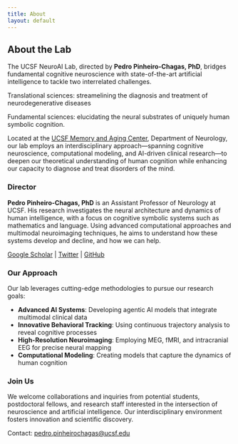 ```yaml
---
title: About
layout: default
---
```


## About the Lab

The UCSF NeuroAI Lab, directed by **Pedro Pinheiro-Chagas, PhD**, bridges fundamental cognitive neuroscience with state-of-the-art artificial intelligence to tackle two interrelated challenges. 

Translational sciences: streamelining the diagnosis and treatment of neurodegenerative diseases

Fundamental sciences: elucidating the neural substrates of uniquely human symbolic cognition.

Located at the [UCSF Memory and Aging Center](https://memory.ucsf.edu/), Department of Neurology, our lab employs an interdisciplinary approach—spanning cognitive neuroscience, computational modeling, and AI-driven clinical research—to deepen our theoretical understanding of human cognition while enhancing our capacity to diagnose and treat disorders of the mind.

### Director

**Pedro Pinheiro-Chagas, PhD** is an Assistant Professor of Neurology at UCSF. His research investigates the neural architecture and dynamics of human intelligence, with a focus on cognitive symbolic systems such as mathematics and language. Using advanced computational approaches and multimodal neuroimaging techniques, he aims to understand how these systems develop and decline, and how we can help.

[Google Scholar](https://scholar.google.com/citations?user=XVsftdsAAAAJ&hl) | 
[Twitter](https://twitter.com/ppinheirochagas) | 
[GitHub](https://github.com/pinheirochagas)

### Our Approach

Our lab leverages cutting-edge methodologies to pursue our research goals:

- **Advanced AI Systems**: Developing agentic AI models that integrate multimodal clinical data
- **Innovative Behavioral Tracking**: Using continuous trajectory analysis to reveal cognitive processes
- **High-Resolution Neuroimaging**: Employing MEG, fMRI, and intracranial EEG for precise neural mapping
- **Computational Modeling**: Creating models that capture the dynamics of human cognition

### Join Us

We welcome collaborations and inquiries from potential students, postdoctoral fellows, and research staff interested in the intersection of neuroscience and artificial intelligence. Our interdisciplinary environment fosters innovation and scientific discovery.

Contact: pedro.pinheirochagas@ucsf.edu